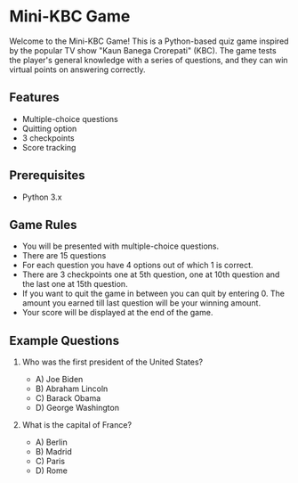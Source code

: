 # Mini-KBC Game

Welcome to the Mini-KBC Game! This is a Python-based quiz game inspired by the popular TV show "Kaun Banega Crorepati" (KBC). The game tests the player's general knowledge with a series of questions, and they can win virtual points on answering correctly.

## Features

- Multiple-choice questions
- Quitting option
- 3 checkpoints
- Score tracking

## Prerequisites

- Python 3.x

## Game Rules

- You will be presented with multiple-choice questions.
- There are 15 questions
- For each question you have 4 options out of which 1 is correct.
- There are 3 checkpoints one at 5th question, one at 10th question 
and the last one at 15th question.
- If you want to quit the game in between you can quit by entering 0. The amount 
you earned till last question will be your winning amount.
- Your score will be displayed at the end of the game.

## Example Questions

1. Who was the first president of the United States?
   - A) Joe Biden
   - B) Abraham Lincoln
   - C) Barack Obama
   - D) George Washington

2. What is the capital of France?
   - A) Berlin
   - B) Madrid
   - C) Paris
   - D) Rome

